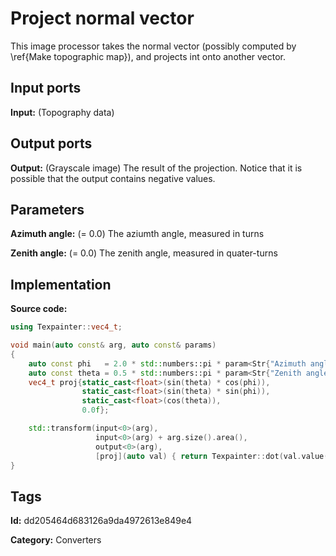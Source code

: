 # Project normal vector

This image processor takes the normal vector (possibly computed by \ref{Make topographic map}), and projects int onto another vector.

## Input ports

__Input:__ (Topography data)

## Output ports

__Output:__ (Grayscale image) The result of the projection. Notice that it is possible that the output contains negative values.

## Parameters

__Azimuth angle:__ (= 0.0) The aziumth angle, measured in turns

__Zenith angle:__ (= 0.0) The zenith angle, measured in quater-turns

## Implementation

__Source code:__ 

```c++
using Texpainter::vec4_t;

void main(auto const& arg, auto const& params)
{
	auto const phi   = 2.0 * std::numbers::pi * param<Str{"Azimuth angle"}>(params).value();
	auto const theta = 0.5 * std::numbers::pi * param<Str{"Zenith angle"}>(params).value();
	vec4_t proj{static_cast<float>(sin(theta) * cos(phi)),
	            static_cast<float>(sin(theta) * sin(phi)),
	            static_cast<float>(cos(theta)),
	            0.0f};

	std::transform(input<0>(arg),
	               input<0>(arg) + arg.size().area(),
	               output<0>(arg),
	               [proj](auto val) { return Texpainter::dot(val.value(), proj); });
}
```

## Tags

__Id:__ dd205464d683126a9da4972613e849e4

__Category:__ Converters